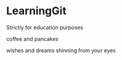 # LearningGit
Strictly for education purposes

coffee and pancakes

wishes and dreams shinning from your eyes
